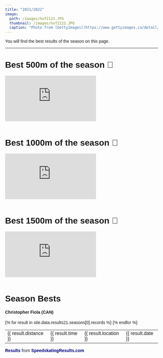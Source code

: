 ```yaml
---
title: "2021/2022"
image: 
  path: /images/hof2122.JPG
  thumbnail: /images/hof2122.JPG
  caption: "Photo from [GettyImages](https://www.gettyimages.ca/detail/news-photo/christopher-fiola-races-in-the-mens-500m-during-the-isu-news-photo/1359385077?adppopup=true)"
---
```


You will find the best results of the season on this page.

---
# Best 500m of the season 🥇

<div class="container">
<iframe src="https://www.youtube.com/embed/DeMLUylwpRk" 
frameborder="0" allowfullscreen class="video"></iframe>
</div> <br />

# Best 1000m of the season 🥇

<div class="container">
<iframe src="https://www.youtube.com/embed/1Mma_gW0B4M" 
frameborder="0" allowfullscreen class="video"></iframe>
</div> <br />

# Best 1500m of the season 🥇

<div class="container">
<iframe src="https://www.youtube.com/embed/O50iQU_6aW8" 
frameborder="0" allowfullscreen class="video"></iframe>
</div> <br />

<!-- Personal Records table -->
<head>
  <meta http-equiv="content-type" content="text/html; charset=utf-8" />
  <style type="text/css" media="screen">
    body {font-family: 'Lucida Grande', Verdana, Arial, sans-serif; padding: 5px;}
    table.records {margin: 1em; border-collapse: collapse; }
    table.records td {padding: .2em .5em; }
    table.records td.distance {width: 5em; font-weight: bold;}
    table.records td.time {width: 5em; text-align: right;}
    table.records td.date {}
    table.records td.location {width: 15em;}
    a {color: navy; text-decoration: none; font-weight: bold;}
    a:visited {font-weight: normal;}
    a:hover {color: crimson;}
  </style>
  <title>Season Bests</title>
</head>
<body>
  <h1>Season Bests</h1>
  <h4>Christopher Fiola (CAN)</h4>
  <table>
    {% for result in site.data.results21.seasons[0].records %}
    <tr>
      <td>{{ result.distance }}</td>
      <td>{{ result.time }}</td>
      <td>{{ result.location }}</td>
      <td>{{ result.date }}</td>
    </tr>
    {% endfor %}
  </table>
  <p><a href="https://speedskatingresults.com/index.php?p=17&s=46453"> Results </a> from <a href="https://speedskatingresults.com">SpeedskatingResults.com</a></p>
</body>
